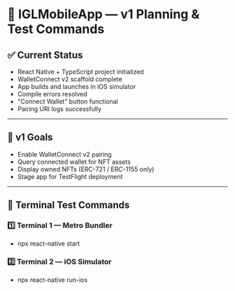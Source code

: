 # 🧭 IGLMobileApp — v1 Planning & Test Commands

## ✅ Current Status
- React Native + TypeScript project initialized
- WalletConnect v2 scaffold complete
- App builds and launches in iOS simulator
- Compile errors resolved
- "Connect Wallet" button functional
- Pairing URI logs successfully

---

## 🎯 v1 Goals

- Enable WalletConnect v2 pairing
- Query connected wallet for NFT assets
- Display owned NFTs (ERC-721 / ERC-1155 only)
- Stage app for TestFlight deployment

---

## 🧪 Terminal Test Commands

### 1️⃣ Terminal 1 — Metro Bundler

- npx react-native start

### 2️⃣ Terminal 2 — iOS Simulator

- npx react-native run-ios